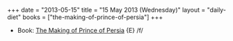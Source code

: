 +++
date = "2013-05-15"
title = "15 May 2013 (Wednesday)"
layout = "daily-diet"
books = ["the-making-of-prince-of-persia"]
+++


* Book: [The Making of Prince of Persia](/books/the-making-of-prince-of-persia) {E} /f/